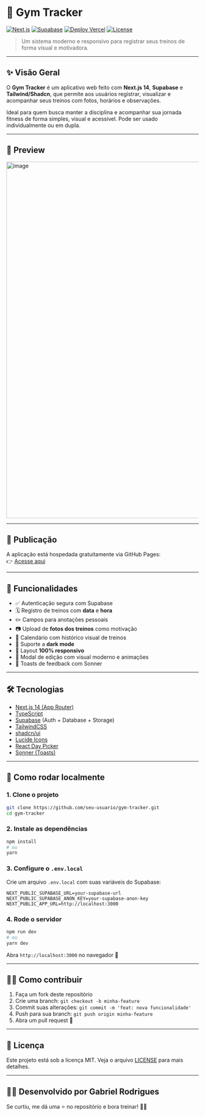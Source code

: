 
# 💪 Gym Tracker

[![Next.js](https://img.shields.io/badge/Built%20with-Next.js-000?style=flat&logo=nextdotjs)](https://nextjs.org/)
[![Supabase](https://img.shields.io/badge/Backend-Supabase-3ECF8E?style=flat&logo=supabase)](https://supabase.com/)
[![Deploy Vercel](https://img.shields.io/badge/Deploy-Vercel-000?style=flat&logo=vercel)](https://vercel.com/)
[![License](https://img.shields.io/badge/license-MIT-blue.svg)](LICENSE)

> Um sistema moderno e responsivo para registrar seus treinos de forma visual e motivadora.

---

## ✨ Visão Geral

O **Gym Tracker** é um aplicativo web feito com **Next.js 14**, **Supabase** e **Tailwind/Shadcn**, que permite aos usuários registrar, visualizar e acompanhar seus treinos com fotos, horários e observações.

Ideal para quem busca manter a disciplina e acompanhar sua jornada fitness de forma simples, visual e acessível. Pode ser usado individualmente ou em dupla.

---

## 📸 Preview
<img width="1317" height="933" alt="image" src="https://github.com/user-attachments/assets/d26e434d-1251-4b31-ac9b-4abc9a1ca292" />

---

## 🚀 Publicação

A aplicação está hospedada gratuitamente via GitHub Pages:  
👉 [Acesse aqui](https://gabweside-gym-tracker.vercel.app/)

---

## 🧩 Funcionalidades

- ✅ Autenticação segura com Supabase
- 🗓️ Registro de treinos com **data** e **hora**
- ✏️ Campos para anotações pessoais
- 📷 Upload de **fotos dos treinos** como motivação
- 📆 Calendário com histórico visual de treinos
- 🌙 Suporte a **dark mode**
- 📱 Layout **100% responsivo**
- 🔐 Modal de edição com visual moderno e animações
- 🧪 Toasts de feedback com Sonner

---

## 🛠️ Tecnologias

- [Next.js 14 (App Router)](https://nextjs.org/)
- [TypeScript](https://www.typescriptlang.org/)
- [Supabase](https://supabase.com/) (Auth + Database + Storage)
- [TailwindCSS](https://tailwindcss.com/)
- [shadcn/ui](https://ui.shadcn.com/)
- [Lucide Icons](https://lucide.dev/)
- [React Day Picker](https://react-day-picker.js.org/)
- [Sonner (Toasts)](https://sonner.emilkowal.dev/)

---

## 🚀 Como rodar localmente

### 1. Clone o projeto

```bash
git clone https://github.com/seu-usuario/gym-tracker.git
cd gym-tracker
```

### 2. Instale as dependências

```bash
npm install
# ou
yarn
```

### 3. Configure o `.env.local`

Crie um arquivo `.env.local` com suas variáveis do Supabase:

```env
NEXT_PUBLIC_SUPABASE_URL=your-supabase-url
NEXT_PUBLIC_SUPABASE_ANON_KEY=your-supabase-anon-key
NEXT_PUBLIC_APP_URL=http://localhost:3000
```

### 4. Rode o servidor

```bash
npm run dev
# ou
yarn dev
```

Abra `http://localhost:3000` no navegador 🚀

---

## 🧑‍💻 Como contribuir

1. Faça um fork deste repositório
2. Crie uma branch: `git checkout -b minha-feature`
3. Commit suas alterações: `git commit -m 'feat: nova funcionalidade'`
4. Push para sua branch: `git push origin minha-feature`
5. Abra um pull request 🤝

---

## 📝 Licença

Este projeto está sob a licença MIT. Veja o arquivo [LICENSE](LICENSE) para mais detalhes.

---

## 👨‍💻 Desenvolvido por Gabriel Rodrigues

Se curtiu, me dá uma ⭐ no repositório e bora treinar! 💪🔥

